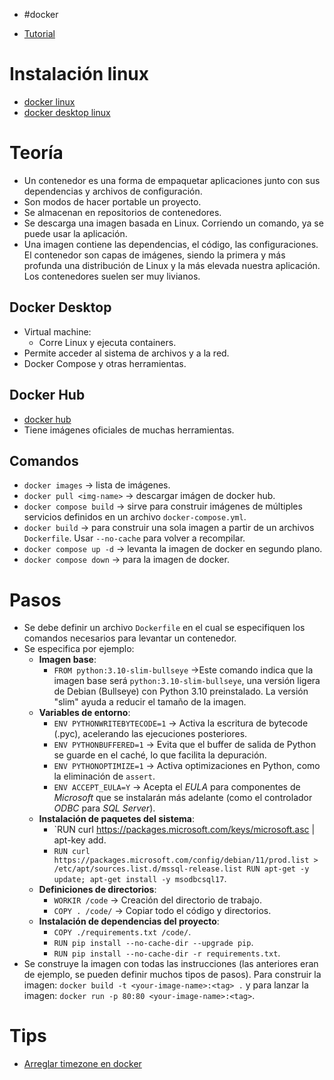 - #docker

- [Tutorial](https://www.youtube.com/watch?v=4Dko5W96WHg)

# Instalación linux
- [docker linux](https://docs.docker.com/engine/install/ubuntu/)
- [docker desktop linux](https://docs.docker.com/desktop/install/ubuntu/)
# Teoría
- Un contenedor es una forma de empaquetar aplicaciones junto con sus dependencias y archivos de configuración.
- Son modos de hacer portable un proyecto.
- Se almacenan en repositorios de contenedores.
- Se descarga una imagen basada en Linux. Corriendo un comando, ya se puede usar la aplicación.
- Una imagen contiene las dependencias, el código, las configuraciones. El contenedor son capas de imágenes, siendo la primera y más profunda una distribución de Linux y la más elevada nuestra aplicación. Los contenedores suelen ser muy livianos.
## Docker Desktop
- Virtual machine:
	- Corre Linux y ejecuta containers.
- Permite acceder al sistema de archivos y a la red.
- Docker Compose y otras herramientas.
## Docker Hub
- [docker hub](https://hub.docker.com/)
- Tiene imágenes oficiales de muchas herramientas.
## Comandos
- `docker images` -> lista de imágenes.
- `docker pull <img-name>` -> descargar imágen de docker hub.
- `docker compose build` -> sirve para construir imágenes de múltiples servicios definidos en un archivo `docker-compose.yml`.
- `docker build` -> para construir una sola imagen a partir de un archivos `Dockerfile`. Usar `--no-cache` para volver a recompilar.
- `docker compose up -d` -> levanta la imagen de docker en segundo plano.
- `docker compose down` -> para la imagen de docker.

# Pasos
- Se debe definir un archivo `Dockerfile` en el cual se especifiquen los comandos necesarios para levantar un contenedor.
- Se especifica por ejemplo:
	- **Imagen base**:
		- `FROM python:3.10-slim-bullseye` ->Este comando indica que la imagen base será `python:3.10-slim-bullseye`, una versión ligera de Debian (Bullseye) con Python $3.10$ preinstalado. La versión "slim" ayuda a reducir el tamaño de la imagen. 
	- **Variables de entorno**:
		- `ENV PYTHONWRITEBYTECODE=1` -> Activa la escritura de bytecode (.pyc), acelerando las ejecuciones posteriores.
		- `ENV PYTHONBUFFERED=1` -> Evita que el buffer de salida de Python se guarde en el caché, lo que facilita la depuración.
		- `ENV PYTHONOPTIMIZE=1` -> Activa optimizaciones en Python, como la eliminación de `assert`.
		- `ENV ACCEPT_EULA=Y` -> Acepta el *EULA* para componentes de *Microsoft* que se instalarán más adelante (como el controlador *ODBC* para *SQL Server*).
	- **Instalación de paquetes del sistema**:
		- `RUN curl https://packages.microsoft.com/keys/microsoft.asc | apt-key add. 
		- `RUN curl https://packages.microsoft.com/config/debian/11/prod.list > /etc/apt/sources.list.d/mssql-release.list RUN apt-get -y update; apt-get install -y msodbcsql17`.
	- **Definiciones de directorios**:
		- `WORKIR /code` -> Creación del directorio de trabajo.
		- `COPY . /code/` -> Copiar todo el código y directorios.
	- **Instalación de dependencias del proyecto**:
		- `COPY ./requirements.txt /code/`.
		- `RUN pip install --no-cache-dir --upgrade pip`.
		- `RUN pip install --no-cache-dir -r requirements.txt`.
- Se construye la imagen con todas las instrucciones (las anteriores eran de ejemplo, se pueden definir muchos tipos de pasos). Para construir la imagen: `docker build -t <your-image-name>:<tag> .` y para lanzar la imagen: `docker run -p 80:80 <your-image-name>:<tag>`.

# Tips
- [Arreglar timezone en docker](https://hoa.ro/blog/2020-12-08-draft-docker-time-timezone/)